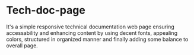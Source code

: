 # Tech-doc-page

It's a simple responsive technical documentation web page ensuring accessability and enhancing content by using decent fonts, appealing colors, structured in organized manner and finally adding some balance to overall page.
